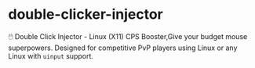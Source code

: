 # double-clicker-injector
🖱️ Double Click Injector - Linux (X11) CPS Booster,Give your budget mouse superpowers.  Designed for competitive PvP players using  Linux or any Linux with `uinput` support.
